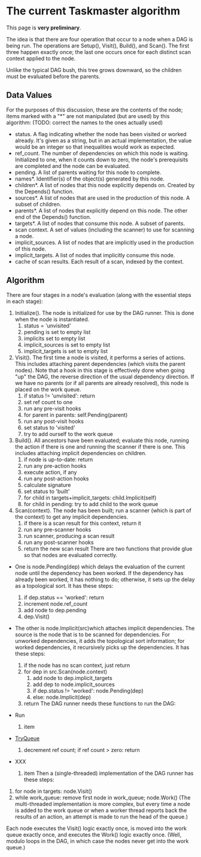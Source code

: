 

# The current Taskmaster algorithm

This page is **very preliminary**. 

The idea is that there are four operation that occur to a node when a DAG is being run.  The operations are Setup(), Visit(), Build(), and Scan().  The first three happen exactly once; the last one occurs once for each distinct scan context applied to the node. 

Unlike the typical DAG bush, this tree grows downward, so the children must be evaluated before the parents. 


## Data Values

For the purposes of this discussion, these are the contents of the node; items marked with a "*" are not manipulated (but are used) by this algorithm:  (TODO: correct the names to the ones actually used) 

* status.  A flag indicating whether the node has been visited or worked already.  It's given as a string, but in an actual implementation, the value would be an integer so that inequalities would work as expected. 
* ref_count.  The number of dependencies on which this node is waiting.  Initialized to one, when it counts down to zero, the node's prerequisits are completed and the node can be evaluated. 
* pending.  A list of parents waiting for this node to complete. 
* names*.   Identifier(s) of the object(s) generated by this node. 
* children*.  A list of nodes that this node explicitly depends on.  Created by the Depends() function. 
* sources*.  A list of nodes that are used in the production of this node.  A subset of children. 
* parents*.  A list of nodes that explicitly depend on this node.  The other end of the Depends() function. 
* targets*.  A list of nodes that consume this node.  A subset of parents. 
* scan context.  A set of values (including the scanner) to use for scanning a node. 
* implicit_sources.  A list of nodes that are implicitly used in the production of this node. 
* implicit_targets.  A list of nodes that implicitly consume this node. 
* cache of scan results.  Each result of a scan, indexed by the context. 

## Algorithm

There are four stages in a node's evaluation (along with the essential steps in each stage): 

1. Initialize().  The node is initialized for use by the DAG runner.  This is done when the node is instantiated. 
   1. status = 'unvisited' 
   1. pending is set to empty list 
   1. implicits set to empty list 
   1. implicit_sources is set to empty list 
   1. implicit_targets is set to empty list 
1. Visit().  The first time a node is visited, it performs a series of actions.  This includes attaching parent dependencies (which visits the parent nodes).  Note that a hook in this stage is effectively done when going "up" the DAG, the reverse direction of the usual dependency direction.  If we have no parents (or if all parents are already resolved), this node is placed on the work queue. 
   1. if status != 'unvisited': return 
   1. set ref count to one 
   1. run any pre-visit hooks 
   1. for parent in parents: self.Pending(parent) 
   1. run any post-visit hooks 
   1. set status to 'visited' 
   1. try to add ourself to the work queue 
1. Build().  All ancestors have been evaluated; evaluate this node, running the action if there is one and running the scanner if there is one.  This includes attaching implicit dependencies on children. 
   1. if node is up-to-date: return 
   1. run any pre-action hooks 
   1. execute action, if any 
   1. run any post-action hooks 
   1. calculate signature 
   1. set status to 'built' 
   1. for child in targets+implicit_targets: child.Implicit(self) 
   1. for child in pending: try to add child to the work queue 
1. Scan(context).  The node has been built; run a scanner (which is part of the context) to get any implicit dependencies. 
   1. if there is a scan result for this context, return it 
   1. run any pre-scanner hooks 
   1. run scanner, producing a scan result 
   1. run any post-scanner hooks 
   1. return the new scan result 
There are two functions that provide glue so that nodes are evaluated correctly. 

* One is node.Pending(dep) which delays the evaluation of the current node until the dependency has been worked.  If the dependency has already been worked, it has nothing to do; otherwise, it sets up the delay as a topological sort.  It has these steps: 
   1. if dep.status == 'worked': return 
   1. increment node.ref_count 
   1. add node to dep.pending 
   1. dep.Visit() 
* The other is node.Implicit(src)which attaches implicit dependencies.  The source is the node that is to be scanned for dependencies.  For unworked dependencies, it adds the topological sort information; for worked dependencies, it recursively picks up the dependencies.  It has these steps: 
   1. if the node has no scan context, just return 
   1. for dep in src.Scan(node.context) 
      1. add node to dep.implicit_targets 
      1. add dep to node.implicit_sources 
      1. if dep.status != 'worked': node.Pending(dep) 
      1. else: node.Implicit(dep) 
   1. return 
The DAG runner needs these functions to run the DAG: 

* Run 
   1. item 
* [TryQueue](TryQueue) 
   1. decrement ref count; if ref count > zero: return 
* XXX 
   1. item 
Then a (single-threaded) implementation of the DAG runner has these steps: 

1. for node in targets: node.Visit() 
1. while work_queue: remove first node in work_queue; node.Work() 
(The multi-threaded implementation is more complex, but every time a node is added to the work queue or when a worker thread reports back the results of an action, an attempt is made to run the head of the queue.) 

Each node executes the Visit() logic exactly once, is moved into the work queue exactly once, and executes the Work() logic exactly once.  (Well, modulo loops in the DAG, in which case the nodes never get into the work queue.) 
